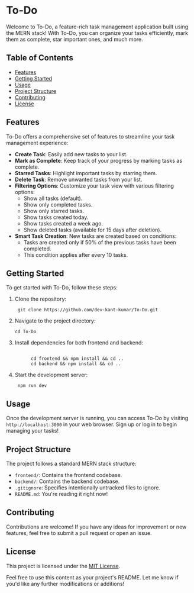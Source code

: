 # To-Do

Welcome to To-Do, a feature-rich task management application built using the MERN stack! With To-Do, you can organize your tasks efficiently, mark them as complete, star important ones, and much more.

## Table of Contents

- [Features](#features)
- [Getting Started](#getting-started)
- [Usage](#usage)
- [Project Structure](#project-structure)
- [Contributing](#contributing)
- [License](#license)

## Features

To-Do offers a comprehensive set of features to streamline your task management experience:

- **Create Task**: Easily add new tasks to your list.
- **Mark as Complete**: Keep track of your progress by marking tasks as complete.
- **Starred Tasks**: Highlight important tasks by starring them.
- **Delete Task**: Remove unwanted tasks from your list.
- **Filtering Options**: Customize your task view with various filtering options:
  - Show all tasks (default).
  - Show only completed tasks.
  - Show only starred tasks.
  - Show tasks created today.
  - Show tasks created a week ago.
  - Show deleted tasks (available for 15 days after deletion).
- **Smart Task Creation**: New tasks are created based on conditions:
  - Tasks are created only if 50% of the previous tasks have been completed.
  - This condition applies after every 10 tasks.

## Getting Started

To get started with To-Do, follow these steps:

<ol start="1">
<li>Clone the repository:
  <pre><code class="language-bash"> git clone https://github.com/dev-kant-kumar/To-Do.git</code></pre>
</li>
  
<li>Navigate to the project directory:
  <pre><code class="language-bash">cd To-Do</code></pre>
</li>

<li>Install dependencies for both frontend and backend:<pre><code class="language-bash">
      cd frontend &amp;&amp; npm install &amp;&amp; cd ..
      cd backend &amp;&amp; npm install &amp;&amp; cd .. </code></pre>
</li>

<li>Start the development server:<pre><code class="language-bash"> npm run dev</code></pre>
</li>
</ol>

<h2 id="usage">Usage</h2>
<p>Once the development server is running, you can access To-Do by visiting <code>http://localhost:3000</code> in your web browser. Sign up or log in to begin managing your tasks!</p>
<h2 id="project-structure">Project Structure</h2>
<p>The project follows a standard MERN stack structure:</p>
<ul>
<li><code>frontend/</code>: Contains the frontend codebase.</li>
<li><code>backend/</code>: Contains the backend codebase.</li>
<li><code>.gitignore</code>: Specifies intentionally untracked files to ignore.</li>
<li><code>README.md</code>: You&#39;re reading it right now!</li>
</ul>
<h2 id="contributing">Contributing</h2>
<p>Contributions are welcome! If you have any ideas for improvement or new features, feel free to submit a pull request or open an issue.</p>
<h2 id="license">License</h2>
<p>This project is licensed under the <a href="LICENSE">MIT License</a>.</p>

<p>Feel free to use this content as your project&#39;s README. Let me know if you&#39;d like any further modifications or additions!</p>

